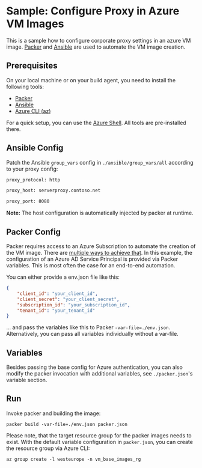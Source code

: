 # Sample: Configure Proxy in Azure VM Images

This is a sample how to configure corporate proxy settings in an azure VM image. 
[Packer](https://packer.io) and [Ansible](https://ansible.com) are used to automate the VM image creation.

## Prerequisites 

On your local machine or on your build agent, you need to install the following tools:

* [Packer](https://www.packer.io/docs/install/index.html)
* [Ansible](https://docs.ansible.com/ansible/latest/installation_guide/intro_installation.html)
* [Azure CLI (az)](https://docs.microsoft.com/en-us/cli/azure/install-azure-cli?view=azure-cli-latest)

For a quick setup, you can use the [Azure Shell](https://shell.azure.com). All tools are pre-installed there.

## Ansible Config

Patch the Ansible `group_vars` config in `./ansible/group_vars/all` according to your proxy config:

```txt
proxy_protocol: http

proxy_host: serverproxy.contoso.net

proxy_port: 8080
```

**Note:** The host configuration is automatically injected by packer at runtime.

## Packer Config

Packer requires access to an Azure Subscription to automate the creation of the VM image. There are [multiple ways to achieve that](https://www.packer.io/docs/builders/azure.html). In this example, the configuration of an Azure AD Service Principal is provided via Packer variables. This is most often the case for an end-to-end automation.

You can either provide a env.json file like this:
```json
{
    "client_id": "your_client_id",
    "client_secret": "your_client_secret",
    "subscription_id": "your_subscription_id",
    "tenant_id": "your_tenant_id"
}
```

... and pass the variables like this to Packer `-var-file=./env.json`.
Alternatively, you can pass all variables individually without a var-file.

## Variables

Besides passing the base config for Azure authentication, you can also modify the packer invocation with additional variables, see `./packer.json`'s variable section.

## Run

Invoke packer and building the image:
```
packer build -var-file=./env.json packer.json
```

Please note, that the target resource group for the packer images needs to exist. With the default variable configuration in `packer.json`, you can create the resource group via Azure CLI:

```
az group create -l westeurope -n vm_base_images_rg
```
